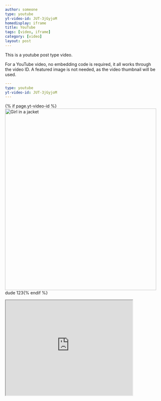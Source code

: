 ```yaml
---
author: someone
type: youtube
yt-video-id: JUT-3jGyjoM
homedisplay: iframe
title: YouTube
tags: [video, iframe]
category: [video]
layout: post
---
```

This is a youtube post type video.

For a YouTube video, no embedding code is required, it all works through the video ID. A featured image is not needed, as the video thumbnail will be used.

```yml
---
type: youtube
yt-video-id: JUT-3jGyjoM
---
```
{% if page.yt-video-id %}<img src="{{ page.yt-video-id }}" alt="Girl in a jacket" width="500" height="600">dude 123{% endif %}

<iframe width="420" height="315"
src="https://www.youtube.com/embed/"{{ page.yt-video-id }}">
</iframe>